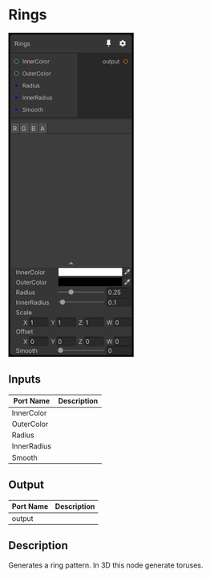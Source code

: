 # Rings
![Mixture.RingsNode](../../images/Mixture.RingsNode.png)
## Inputs
Port Name | Description
--- | ---
InnerColor | 
OuterColor | 
Radius | 
InnerRadius | 
Smooth | 

## Output
Port Name | Description
--- | ---
output | 

## Description
Generates a ring pattern. In 3D this node generate toruses.


